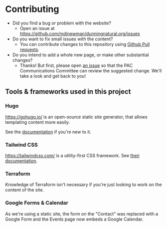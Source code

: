 # Contributing

- Did you find a bug or problem with the website?
  - Open an issue at https://github.com/mdjnewman/dunningnatural.org/issues
- Do you want to fix small issues with the content?
  - You can contribute changes to this repository using [Github Pull requests](https://docs.github.com/en/pull-requests/collaborating-with-pull-requests/proposing-changes-to-your-work-with-pull-requests/about-pull-requests).
- Do you intend to add a whole new page, or make other substantial changes?
  - Thanks! But first, please open [an issue](https://github.com/mdjnewman/dunningnatural.org/issues) so that the PAC Communications Committee can review the suggested change. We'll take a look and get back to you!

## Tools & frameworks used in this project

### Hugo

https://gohugo.io/ is an open-source static site generator, that allows templating content more easily.

See the [documentation](https://gohugo.io/documentation/) if you're new to it.

### Tailwind CSS

https://tailwindcss.com/ is a utility-first CSS framework. See [their documentation](https://tailwindcss.com/docs/utility-first).

### Terraform

Knowledge of Terraform isn't necessary if you're just looking to work on the content of the site. 

### Google Forms & Calendar

As we're using a static site, the form on the "Contact" was replaced with a Google Form and the Events page now embeds a Google Calendar.
